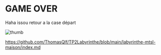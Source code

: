 # GAME OVER


Haha issou retour a la case départ

![thumb](https://user-images.githubusercontent.com/105215900/197833287-7cdce406-1b7d-4f85-ab06-340b1592fb08.png)

https://github.com/ThomasQlf/TP2Labyrinthe/blob/main/labyrinthe-mtsl-maison/index.md

